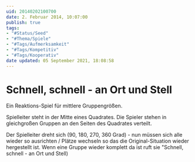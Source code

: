 ```yaml
---
uid: 20140202100700
date: 2. Februar 2014, 10:07:00
publish: true
tags:
- "#Status/Seed"
- "#Thema/Spiele"
- "#Tags/Aufmerksamkeit"
- "#Tags/Kompetitiv"
- "#Tags/Kooperativ"
date updated: 05 September 2021, 18:08:58
---
```


# Schnell, schnell - an Ort und Stell

Ein Reaktions-Spiel für mittlere Gruppengrößen.

Spielleiter steht in der Mitte eines Quadrates. Die Spieler stehen in gleichgroßen Gruppen an den Seiten des Quadrates verteilt.

Der Spielleiter dreht sich (90, 180, 270, 360 Grad) - nun müssen sich alle wieder so ausrichten / Plätze wechseln so das die Original-Situation wieder hergestellt ist.
Wenn eine Gruppe wieder komplett da ist ruft sie "Schnell, schnell - an Ort und Stell)

